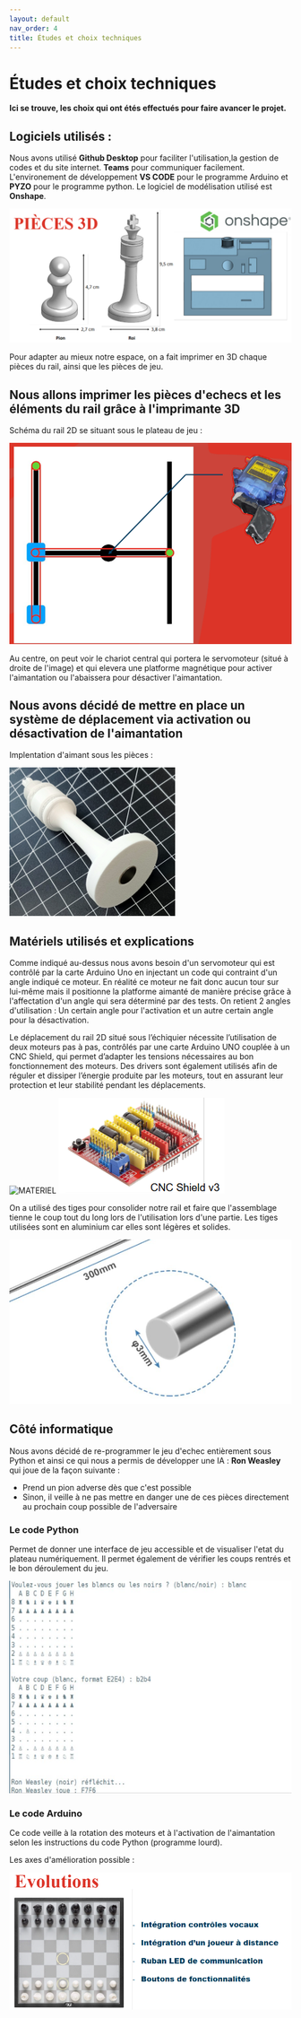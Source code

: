 ```yaml
---
layout: default
nav_order: 4
title: Études et choix techniques
---
```


# Études et choix techniques

**Ici se trouve, les choix qui ont étés effectués pour faire avancer le projet.**

## Logiciels utilisés :

Nous avons utilisé **Github Desktop** pour faciliter l'utilisation,la gestion de codes et du site internet.
**Teams** pour communiquer facilement.
L'environement de développement **VS CODE** pour le programme Arduino et **PYZO** pour le programme python.
Le logiciel de modélisation utilisé est **Onshape**.

![MATERIEL](images/onshape.png)

Pour adapter au mieux notre espace, on a fait imprimer en 3D chaque pièces du rail, ainsi que les pièces de jeu.

## Nous allons imprimer les pièces d'echecs et les éléments du rail grâce à l'imprimante 3D

Schéma du rail 2D se situant sous le plateau de jeu :

![schema](images/schema_rail.png)

Au centre, on peut voir le chariot central qui portera le servomoteur (situé à droite de l'image) et qui elevera une platforme magnétique pour activer l'aimantation ou l'abaissera pour désactiver l'aimantation.

## Nous avons décidé de mettre en place un système de déplacement via activation ou désactivation de l'aimantation

Implentation d'aimant sous les pièces :

![aimant sous les pieces](images/Aimant_sous_piece.png)

## Matériels utilisés et explications

Comme indiqué au-dessus nous avons besoin d'un servomoteur qui est contrôlé par la carte Arduino Uno en injectant un code qui contraint d'un angle indiqué ce moteur. En réalité ce moteur ne fait donc aucun tour sur lui-même mais il positionne la platforme aimanté de manière précise grâce à l'affectation d'un angle qui sera déterminé par des tests. On retient 2 angles d'utilisation : Un certain angle pour l'activation et un autre certain angle pour la désactivation.

Le déplacement du rail 2D situé sous l’échiquier nécessite l’utilisation de deux moteurs pas à pas, contrôlés par une carte Arduino UNO couplée à un CNC Shield, qui permet d’adapter les tensions nécessaires au bon fonctionnement des moteurs. Des drivers sont également utilisés afin de réguler et dissiper l’énergie produite par les moteurs, tout en assurant leur protection et leur stabilité pendant les déplacements.

![MATERIEL](images/matériel_moteurs_pas_a_pas.png)
![MATERIEL](images/cnc.png)

On a utilisé des tiges pour consolider notre rail et faire que l'assemblage tienne le coup tout du long lors de l'utilisation lors d'une partie.
Les tiges utilisées sont en aluminium car elles sont légères et solides.

![MATERIEL](images/tiges.png)

## Côté informatique

Nous avons décidé de re-programmer le jeu d'echec entièrement sous Python et ainsi ce qui nous a permis de développer une IA : **Ron Weasley** qui joue de la façon suivante : 
- Prend un pion adverse dès que c'est possible
- Sinon, il veille à ne pas mettre en danger une de ces pièces directement au prochain coup possible de l'adversaire

### Le code Python

Permet de donner une interface de jeu accessible et de visualiser l'etat du plateau numériquement. Il permet également de vérifier les coups rentrés et le bon déroulement du jeu.

![python](images/interface_python.png)

### Le code Arduino

Ce code veille à la rotation des moteurs et à l'activation de l'aimantation selon les instructions du code Python (programme lourd).

Les axes d'amélioration possible :

![MATERIEL](images/evolutions.png)